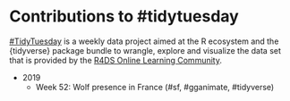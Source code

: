# Contributions to #tidytuesday

[#TidyTuesday](https://github.com/rfordatascience/tidytuesday) is a weekly data project aimed at the R ecosystem and the {tidyverse} package bundle to wrangle, explore and visualize the data set that is provided by the [R4DS Online Learning Community](https://www.rfordatasci.com/).

* 2019
   * Week 52: Wolf presence in France (#sf, #gganimate, #tidyverse)
